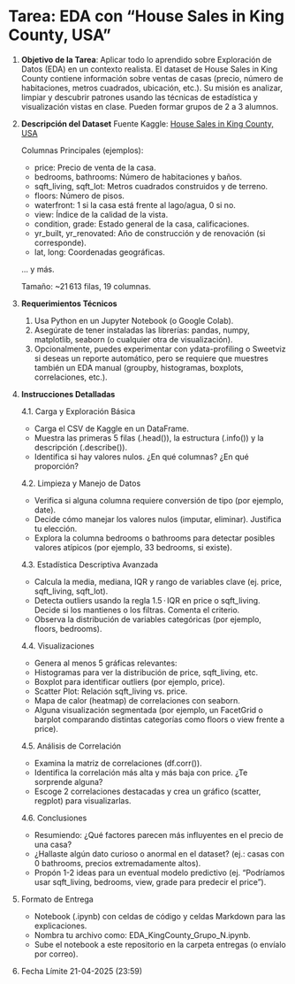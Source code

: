 # Tarea: EDA con “House Sales in King County, USA”

1. **Objetivo de la Tarea**:
   Aplicar todo lo aprendido sobre Exploración de Datos (EDA) en un contexto realista. El dataset de House Sales in King County contiene información sobre ventas de casas (precio, número de habitaciones, metros cuadrados, ubicación, etc.). Su misión es analizar, limpiar y descubrir patrones usando las técnicas de estadística y visualización vistas en clase.
   Pueden formar grupos de 2 a 3 alumnos.

2. **Descripción del Dataset**
   Fuente Kaggle: [House Sales in King County, USA](https://www.kaggle.com/datasets/harlfoxem/housesalesprediction)
   
   Columnas Principales (ejemplos):

   - price: Precio de venta de la casa.
   - bedrooms, bathrooms: Número de habitaciones y baños.
   - sqft_living, sqft_lot: Metros cuadrados construidos y de terreno.
   - floors: Número de pisos.
   - waterfront: 1 si la casa está frente al lago/agua, 0 si no.
   - view: Índice de la calidad de la vista.
   - condition, grade: Estado general de la casa, calificaciones.
   - yr_built, yr_renovated: Año de construcción y de renovación (si corresponde).
   - lat, long: Coordenadas geográficas.

   ... y más.

   Tamaño: ~21 613 filas, 19 columnas.

3. **Requerimientos Técnicos**
   1. Usa Python en un Jupyter Notebook (o Google Colab).
   2. Asegúrate de tener instaladas las librerías: pandas, numpy, matplotlib, seaborn (o cualquier otra de visualización).
   3. Opcionalmente, puedes experimentar con ydata-profiling o Sweetviz si deseas un reporte automático, pero se requiere que muestres también un EDA manual (groupby, histogramas, boxplots, correlaciones, etc.).

4. **Instrucciones Detalladas**
   
   4.1. Carga y Exploración Básica
      - Carga el CSV de Kaggle en un DataFrame.
      - Muestra las primeras 5 filas (.head()), la estructura (.info()) y la descripción (.describe()).
      - Identifica si hay valores nulos. ¿En qué columnas? ¿En qué proporción?

   4.2. Limpieza y Manejo de Datos
      - Verifica si alguna columna requiere conversión de tipo (por ejemplo, date).
      - Decide cómo manejar los valores nulos (imputar, eliminar). Justifica tu elección.
      - Explora la columna bedrooms o bathrooms para detectar posibles valores atípicos (por ejemplo, 33 bedrooms, si existe).
   
   4.3. Estadística Descriptiva Avanzada
      - Calcula la media, mediana, IQR y rango de variables clave (ej. price, sqft_living, sqft_lot).
      - Detecta outliers usando la regla 1.5 · IQR en price o sqft_living. Decide si los mantienes o los filtras. Comenta el criterio.
      - Observa la distribución de variables categóricas (por ejemplo, floors, bedrooms).

   4.4. Visualizaciones
      - Genera al menos 5 gráficas relevantes:
      - Histogramas para ver la distribución de price, sqft_living, etc.
      - Boxplot para identificar outliers (por ejemplo, price).
      - Scatter Plot: Relación sqft_living vs. price.
      - Mapa de calor (heatmap) de correlaciones con seaborn.
      - Alguna visualización segmentada (por ejemplo, un FacetGrid o barplot comparando distintas categorías como floors o view frente a price).

   4.5. Análisis de Correlación
      - Examina la matriz de correlaciones (df.corr()).
      - Identifica la correlación más alta y más baja con price. ¿Te sorprende alguna?
      - Escoge 2 correlaciones destacadas y crea un gráfico (scatter, regplot) para visualizarlas.

   4.6. Conclusiones
      - Resumiendo: ¿Qué factores parecen más influyentes en el precio de una casa?
      - ¿Hallaste algún dato curioso o anormal en el dataset? (ej.: casas con 0 bathrooms, precios extremadamente altos).
      - Propón 1-2 ideas para un eventual modelo predictivo (ej. “Podríamos usar sqft_living, bedrooms, view, grade para predecir el price”).
  
5. Formato de Entrega
   - Notebook (.ipynb) con celdas de código y celdas Markdown para las explicaciones.
   - Nombra tu archivo como: EDA_KingCounty_Grupo_N.ipynb.
   - Sube el notebook a este repositorio en la carpeta entregas (o envíalo por correo).

6. Fecha Límite
   21-04-2025 (23:59)